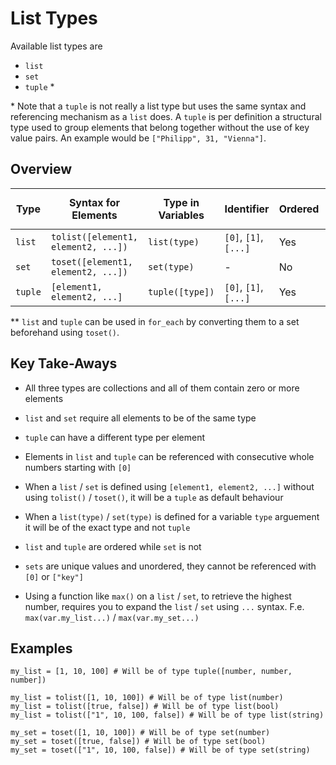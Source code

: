 # List Types

Available list types are

- `list`
- `set`
- `tuple` \*

\* Note that a `tuple` is not really a list type but uses the same syntax and referencing mechanism as a `list` does. A `tuple` is per definition a structural type used to group elements that belong together without the use of key value pairs. An example would be `["Philipp", 31, "Vienna"]`.

## Overview

| Type    | Syntax for Elements                 | Type in Variables | Identifier            | Ordered | Usable in `for_each` |
| ------- | ----------------------------------- | ----------------- | --------------------- | ------- | -------------------- |
| `list`  | `tolist([element1, element2, ...])` | `list(type)`      | `[0]`, `[1]`, `[...]` | Yes     | No \*\*              |
| `set`   | `toset([element1, element2, ...])`  | `set(type)`       | -                     | No      | Yes                  |
| `tuple` | `[element1, element2, ...]`         | `tuple([type])`   | `[0]`, `[1]`, `[...]` | Yes     | No \*\*              |

\*\* `list` and `tuple` can be used in `for_each` by converting them to a set beforehand using `toset()`.

## Key Take-Aways

- All three types are collections and all of them contain zero or more elements

- `list` and `set` require all elements to be of the same type

- `tuple` can have a different type per element

- Elements in `list` and `tuple` can be referenced with consecutive whole numbers starting with `[0]`

- When a `list` / `set` is defined using `[element1, element2, ...]` without using `tolist()` / `toset()`, it will be a `tuple` as default behaviour

- When a `list(type)` / `set(type)` is defined for a variable `type` arguement it will be of the exact type and not `tuple`

- `list` and `tuple` are ordered while `set` is not

- `sets` are unique values and unordered, they cannot be referenced with `[0]` or `["key"]`

- Using a function like `max()` on a `list` / `set`, to retrieve the highest number, requires you to expand the `list` / `set` using `...` syntax. F.e. `max(var.my_list...)` / `max(var.my_set...)`

## Examples

```hcl
my_list = [1, 10, 100] # Will be of type tuple([number, number, number])

my_list = tolist([1, 10, 100]) # Will be of type list(number)
my_list = tolist([true, false]) # Will be of type list(bool)
my_list = tolist(["1", 10, 100, false]) # Will be of type list(string)

my_set = toset([1, 10, 100]) # Will be of type set(number)
my_set = toset([true, false]) # Will be of type set(bool)
my_set = toset(["1", 10, 100, false]) # Will be of type set(string)
```
